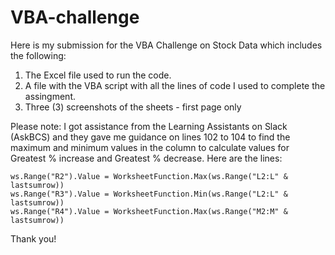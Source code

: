 # VBA-challenge

Here is my submission for the VBA Challenge on Stock Data which includes the following: 

1. The Excel file used to run the code.
2. A file with the VBA script with all the lines of code I used to complete the assingment.
3. Three (3) screenshots of the sheets - first page only


Please note:
I got assistance from the Learning Assistants on Slack (AskBCS) and they gave me guidance on lines 102 to 104 to find the maximum and minimum values in the column to calculate values for Greatest % increase and Greatest % decrease. Here are the lines:
    
    ws.Range("R2").Value = WorksheetFunction.Max(ws.Range("L2:L" & lastsumrow))
    ws.Range("R3").Value = WorksheetFunction.Min(ws.Range("L2:L" & lastsumrow))
    ws.Range("R4").Value = WorksheetFunction.Max(ws.Range("M2:M" & lastsumrow))

Thank you!

